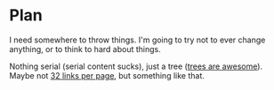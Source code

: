 # Plan

I need somewhere to throw things.
I'm going to try not to ever change anything, or to think to hard about things.

Nothing serial (serial content sucks), just a tree ([trees are awesome](clojure.md)).
Maybe not [32 links per page](clojure.md), but something like that.
